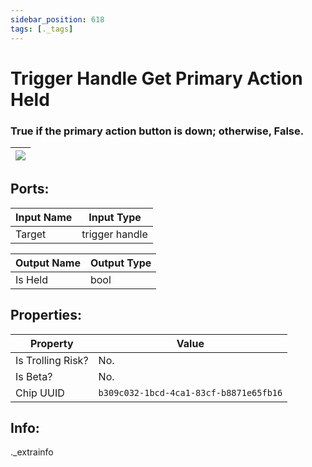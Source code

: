 ```yaml
---
sidebar_position: 618
tags: [._tags]
---
```


# Trigger Handle Get Primary Action Held


### True if the primary action button is down; otherwise, False.

| ![](https://images-ext-2.discordapp.net/external/MPmIaQzlEPmgGWlgi-WxBBXt0Bjv_zWPkg1y1f_sy3s/https/www.recroomcircuits.com/image/circuit/absolute-value?width=206&height=108) |
|-----|

## Ports:

| Input Name | Input Type |
|-----------|-----------|
| Target | trigger handle |

| Output Name | Output Type |
|-----------|-----------|
| Is Held | bool |

## Properties:

| Property  | Value |
|-------------------|-----------|
| Is Trolling Risk? | No. |
| Is Beta? | No. |
| Chip UUID | `b309c032-1bcd-4ca1-83cf-b8871e65fb16` |

## Info:
._extrainfo
